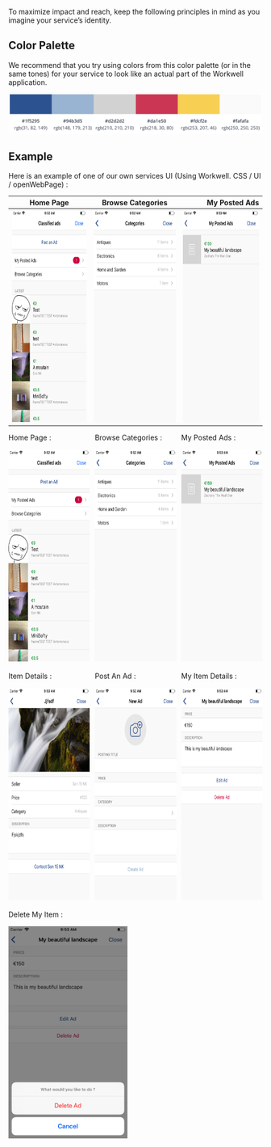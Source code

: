 To maximize impact and reach, keep the following principles in mind as you imagine your service’s identity.

## Color Palette ##

We recommend that you try using colors from this color palette (or in the same tones) for your service to look like an actual part of the Workwell application.

<img src="./images/color-palette.png"/>

<br>

## Example ##

Here is an example of one of our own services UI (Using Workwell. CSS / UI / openWebPage) :

| Home Page     | Browse Categories | My Posted Ads |
| ------------- |:-----------------:| -------------:|
| <img src="./images/screenshot-classified-ads-home.png" height="420px"/>  | <img src="./images/screenshot-classified-ads-browse-categories.png" height="420px"/>     | <img src="./images/screenshot-classified-ads-my-posted-ads.png" height="420px"/>        |

<div style="display:flex">
<div>
<div>Home Page :</div>
<div style="height:15px"></div>
<img src="./images/screenshot-classified-ads-home.png" height=420>
</div>
<div style="width:15px"></div>
<div>
<div>Browse Categories :</div>
<div style="height:15px"></div>
<img src="./images/screenshot-classified-ads-browse-categories.png" height=420>
</div>
<div style="width:15px"></div>
<div>
<div>My Posted Ads :</div>
<div style="height:15px"></div>
<img src="./images/screenshot-classified-ads-my-posted-ads.png" height=420>
</div>
</div>

<br>

<div style="display:flex">
<div>
<div>Item Details :</div>
<div style="height:15px"></div>
<img src="./images/screenshot-classified-ads-item-details.png" height=420>
</div>
<div style="width:15px"></div>
<div>
<div>Post An Ad :</div>
<div style="height:15px"></div>
<img src="./images/screenshot-classified-ads-new-ad.png" height=420>
</div>
<div style="width:15px"></div>
<div>
<div>My Item Details :</div>
<div style="height:15px"></div>
<img src="./images/screenshot-classified-ads-my-item-details.png" height=420>
</div>
</div>

<br>

<div style="display:flex">
<div>
<div>Delete My Item :</div>
<div style="height:15px"></div>
<img src="./images/screenshot-classified-ads-delete-my-ad.png" height=420>
</div>
</div>